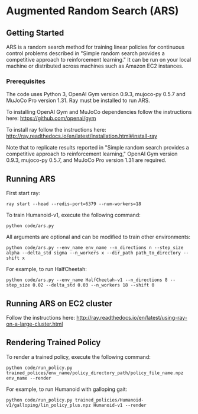 # Augmented Random Search (ARS)


## Getting Started
ARS is a random search method for training linear policies for continuous control problems described in "Simple random search provides a competitive approach to reinforcement learning." It can be run on your local machine or distributed across machines such as Amazon EC2 instances. 


### Prerequisites

The code uses Python 3, OpenAI Gym version 0.9.3, mujoco-py 0.5.7 and MuJoCo Pro version 1.31. Ray must be installed to run ARS. 

To installing OpenAI Gym and MuJoCo dependencies follow the instructions here:
https://github.com/openai/gym

To install ray follow the instructions here: 
http://ray.readthedocs.io/en/latest/installation.html#install-ray

Note that to replicate results reported in "Simple random search provides a competitive approach to reinforcement learning," OpenAI Gym version 0.9.3, mujoco-py 0.5.7, and MuJoCo Pro version 1.31 are required. 

## Running ARS

First start ray:

```
ray start --head --redis-port=6379 --num-workers=18
```

To train Humanoid-v1, execute the following command: 

```
python code/ars.py
```


All arguments are optional and can be modified to train other environments:

```
python code/ars.py --env_name env_name --n_directions n --step_size alpha --delta_std sigma --n_workers x --dir_path path_to_directory --shift x
```

For example, to run HalfCheetah:

```
python code/ars.py --env_name HalfCheetah-v1 --n_directions 8 --step_size 0.02 --delta_std 0.03 --n_workers 18 --shift 0
```

## Running ARS on EC2 cluster

Follow the instructions here: http://ray.readthedocs.io/en/latest/using-ray-on-a-large-cluster.html


## Rendering Trained Policy

To render a trained policy, execute the following command:

```
python code/run_policy.py trained_polices/env_name/policy_directory_path/policy_file_name.npz env_name --render
```

For example, to run Humanoid with galloping gait:

```
python code/run_policy.py trained_policies/Humanoid-v1/galloping/lin_policy_plus.npz Humanoid-v1 --render 
```

